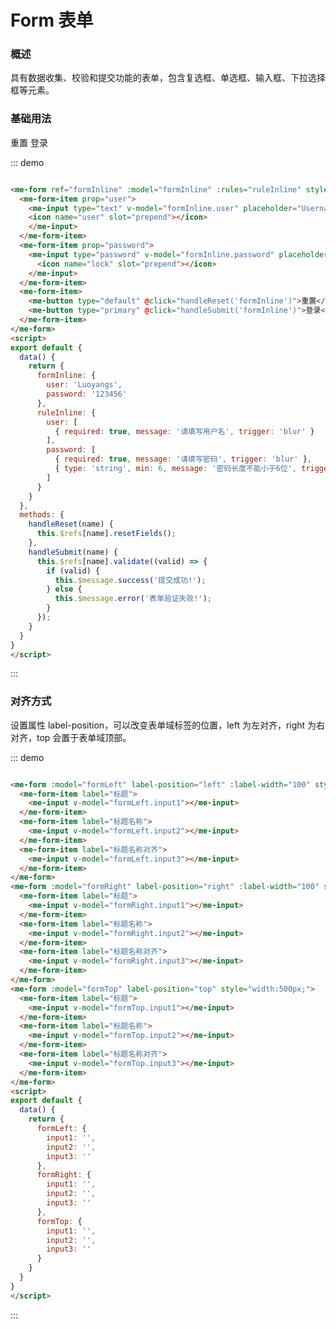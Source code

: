 # Form 表单

### 概述 
具有数据收集、校验和提交功能的表单，包含复选框、单选框、输入框、下拉选择框等元素。

### 基础用法

<div class="demo-block">
  <me-form ref="formInline" :model="formInline" :rules="ruleInline" style="width:500px;" inline>
    <me-form-item prop="user">
      <me-input type="text" v-model="formInline.user" placeholder="Username">
      <icon name="user" slot="prepend"></icon>
     </me-input>
    </me-form-item>
    <me-form-item prop="password">
      <me-input type="password" v-model="formInline.password" placeholder="Password">
        <icon name="lock" slot="prepend"></icon>
      </me-input>
    </me-form-item>
    <me-form-item>
      <me-button type="default" @click="handleReset('formInline')">重置</me-button>
      <me-button type="primary" @click="handleSubmit('formInline')">登录</me-button>
    </me-form-item>
  </me-form>
</div>
<script>
export default {
  data() {
    return {
      formInline: {
        user: 'Luoyangs',
        password: '123456'
      },
      ruleInline: {
        user: [
          { required: true, message: '请填写用户名', trigger: 'blur' }
        ],
        password: [
          { required: true, message: '请填写密码', trigger: 'blur' },
          { type: 'string', min: 6, message: '密码长度不能小于6位', trigger: 'blur' }
        ]
      },
      formLeft: {
        input1: '',
        input2: '',
        input3: ''
      },
      formRight: {
        input1: '',
        input2: '',
        input3: ''
      },
      formTop: {
        input1: '',
        input2: '',
        input3: ''
      }
    }
  },
  methods: {
    handleReset(name) {
      this.$refs[name].resetFields();
    },
    handleSubmit(name) {
      this.$refs[name].validate((valid) => {
        if (valid) {
          this.$message.success('提交成功!');
        } else {
          this.$message.error('表单验证失败!');
        }
      });
    }
  }
}
</script>

::: demo
```html

<me-form ref="formInline" :model="formInline" :rules="ruleInline" style="width:500px;" inline>
  <me-form-item prop="user">
    <me-input type="text" v-model="formInline.user" placeholder="Username">
    <icon name="user" slot="prepend"></icon>
    </me-input>
  </me-form-item>
  <me-form-item prop="password">
    <me-input type="password" v-model="formInline.password" placeholder="Password">
      <icon name="lock" slot="prepend"></icon>
    </me-input>
  </me-form-item>
  <me-form-item>
    <me-button type="default" @click="handleReset('formInline')">重置</me-button>
    <me-button type="primary" @click="handleSubmit('formInline')">登录</me-button>
  </me-form-item>
</me-form>
<script>
export default {
  data() {
    return {
      formInline: {
        user: 'Luoyangs',
        password: '123456'
      },
      ruleInline: {
        user: [
          { required: true, message: '请填写用户名', trigger: 'blur' }
        ],
        password: [
          { required: true, message: '请填写密码', trigger: 'blur' },
          { type: 'string', min: 6, message: '密码长度不能小于6位', trigger: 'blur' }
        ]
      }
    }
  },
  methods: {
    handleReset(name) {
      this.$refs[name].resetFields();
    },
    handleSubmit(name) {
      this.$refs[name].validate((valid) => {
        if (valid) {
          this.$message.success('提交成功!');
        } else {
          this.$message.error('表单验证失败!');
        }
      });
    }
  }
}
</script>

```
:::

### 对齐方式
设置属性 label-position，可以改变表单域标签的位置，left 为左对齐，right 为右对齐，top 会置于表单域顶部。

<div class="demo-block">
  <me-form :model="formLeft" label-position="left" :label-width="100" style="width:500px;">
    <me-form-item label="标题">
      <me-input v-model="formLeft.input1"></me-input>
    </me-form-item>
    <me-form-item label="标题名称">
      <me-input v-model="formLeft.input2"></me-input>
    </me-form-item>
    <me-form-item label="标题名称对齐">
      <me-input v-model="formLeft.input3"></me-input>
    </me-form-item>
  </me-form>
  <me-form :model="formRight" label-position="right" :label-width="100" style="width:500px;">
    <me-form-item label="标题">
      <me-input v-model="formRight.input1"></me-input>
    </me-form-item>
    <me-form-item label="标题名称">
      <me-input v-model="formRight.input2"></me-input>
    </me-form-item>
    <me-form-item label="标题名称对齐">
      <me-input v-model="formRight.input3"></me-input>
    </me-form-item>
  </me-form>
  <me-form :model="formTop" label-position="top" style="width:500px;">
    <me-form-item label="标题">
      <me-input v-model="formTop.input1"></me-input>
    </me-form-item>
    <me-form-item label="标题名称">
      <me-input v-model="formTop.input2"></me-input>
    </me-form-item>
    <me-form-item label="标题名称对齐">
      <me-input v-model="formTop.input3"></me-input>
    </me-form-item>
  </me-form>
</div>


::: demo
```html

<me-form :model="formLeft" label-position="left" :label-width="100" style="width:500px;">
  <me-form-item label="标题">
    <me-input v-model="formLeft.input1"></me-input>
  </me-form-item>
  <me-form-item label="标题名称">
    <me-input v-model="formLeft.input2"></me-input>
  </me-form-item>
  <me-form-item label="标题名称对齐">
    <me-input v-model="formLeft.input3"></me-input>
  </me-form-item>
</me-form>
<me-form :model="formRight" label-position="right" :label-width="100" style="width:500px;">
  <me-form-item label="标题">
    <me-input v-model="formRight.input1"></me-input>
  </me-form-item>
  <me-form-item label="标题名称">
    <me-input v-model="formRight.input2"></me-input>
  </me-form-item>
  <me-form-item label="标题名称对齐">
    <me-input v-model="formRight.input3"></me-input>
  </me-form-item>
</me-form>
<me-form :model="formTop" label-position="top" style="width:500px;">
  <me-form-item label="标题">
    <me-input v-model="formTop.input1"></me-input>
  </me-form-item>
  <me-form-item label="标题名称">
    <me-input v-model="formTop.input2"></me-input>
  </me-form-item>
  <me-form-item label="标题名称对齐">
    <me-input v-model="formTop.input3"></me-input>
  </me-form-item>
</me-form>
<script>
export default {
  data() {
    return {
      formLeft: {
        input1: '',
        input2: '',
        input3: ''
      },
      formRight: {
        input1: '',
        input2: '',
        input3: ''
      },
      formTop: {
        input1: '',
        input2: '',
        input3: ''
      }
    }
  }
}
</script>

```
:::